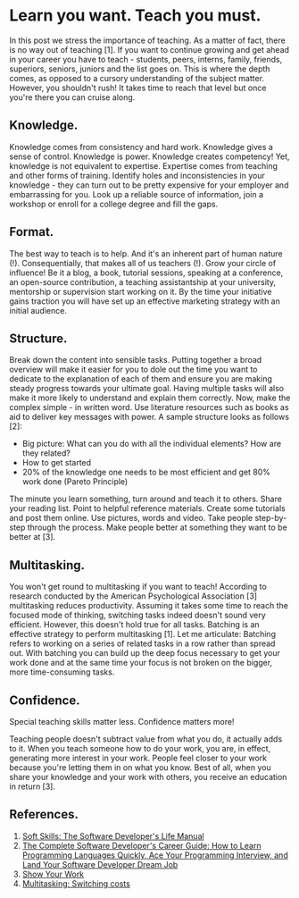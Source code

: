 # Learn you want. Teach you must.

In this post we stress the importance of teaching. As a matter of fact, there is no way out of teaching [1]. If you want to continue growing and get ahead in your career you have to teach - students, peers, interns, family, friends, superiors, seniors, juniors and the list goes on. This is where the depth comes, as opposed to a cursory understanding of the subject matter. However, you shouldn't rush! It takes time to reach that level but once you're there you can cruise along.

## Knowledge.
Knowledge comes from consistency and hard work. Knowledge gives a sense of control. Knowledge is power. Knowledge creates competency! Yet, knowledge is not equivalent to expertise. Expertise comes from teaching and other forms of training. Identify holes and inconsistencies in your knowledge - they can turn out to be pretty expensive for your employer and embarrassing for you. Look up a reliable source of information, join a workshop or enroll for a college degree and fill the gaps.
## Format.
The best way to teach is to help. And it's an inherent part of human nature (!). Consequentially, that makes all of us teachers (!). Grow your circle of influence! Be it a blog, a book, tutorial sessions, speaking at a conference, an open-source contribution, a teaching assistantship at your university, mentorship or supervision start working on it. By the time your initiative gains traction you will have set up an effective marketing strategy with an initial audience.
## Structure.
Break down the content into sensible tasks. Putting together a broad overview will make it easier for you to dole out the time you want to dedicate to the explanation of each of them and ensure you are making steady progress towards your ultimate goal. Having multiple tasks will also make it more likely to understand and explain them correctly. Now, make the complex simple - in written word. Use literature resources such as books as aid to deliver key messages with power. A sample structure looks as follows [2]:
* Big picture: What can you do with all the individual elements? How are they related?
* How to get started
* 20% of the knowledge one needs to be most efficient and get 80% work done (Pareto Principle)

The minute you learn something, turn around and teach it to others. Share your reading list. Point to helpful reference materials. Create some tutorials and post them online.
Use pictures, words and video. Take people step-by-step through the process. Make people better at something they want to be better at [3].
## Multitasking.
You won't get round to multitasking if you want to teach! According to research conducted by the American Psychological Association [3] multitasking reduces productivity. Assuming it takes some time to reach the focused mode of thinking, switching tasks indeed doesn't sound very efficient. However, this doesn't hold true for all tasks. Batching is an effective strategy to perform multitasking [1]. Let me articulate: Batching refers to working on a series of related tasks in a row rather than spread out. With batching you can build up the deep focus necessary to get your work done and at the same time your focus is not broken on the bigger, more time-consuming tasks.
## Confidence.
Special teaching skills matter less. Confidence matters more!

Teaching people doesn't subtract value from what you do, it actually adds to it. When you teach someone how to do your work, you are, in effect, generating more interest in
your work. People feel closer to your work because you're letting them in on what you know. Best of all, when you share your knowledge and your work with others, you receive an education in return [3].

## References.
1. [Soft Skills: The Software Developer's Life Manual](https://www.amazon.com/Soft-Skills-Software-Developers-Manual/dp/B0158SJ3EM/ref=sr_1_2?crid=3HVFIE1SLSRWW&dchild=1&keywords=soft+skills&qid=1595439982&s=books&sprefix=soft+skills%2Caps%2C252&sr=1-2)
2. [The Complete Software Developer's Career Guide: How to Learn Programming Languages Quickly, Ace Your Programming Interview, and Land Your Software Developer Dream Job](https://www.amazon.com/Complete-Software-Developers-Career-Guide/dp/B078J67VNF/ref=sr_1_1?dchild=1&keywords=software+complete&qid=1596059582&sr=8-1)
3. [Show Your Work](https://www.amazon.com/-/de/dp/076117897X/ref=sr_1_1?__mk_de_DE=%C3%85M%C3%85%C5%BD%C3%95%C3%91&crid=2H2QBKNIQ802A&dchild=1&keywords=show+your+work&qid=1616516208&sprefix=show+your+work%2Caps%2C232&sr=8-1)
4. [Multitasking: Switching costs](https://www.apa.org/research/action/multitask)
